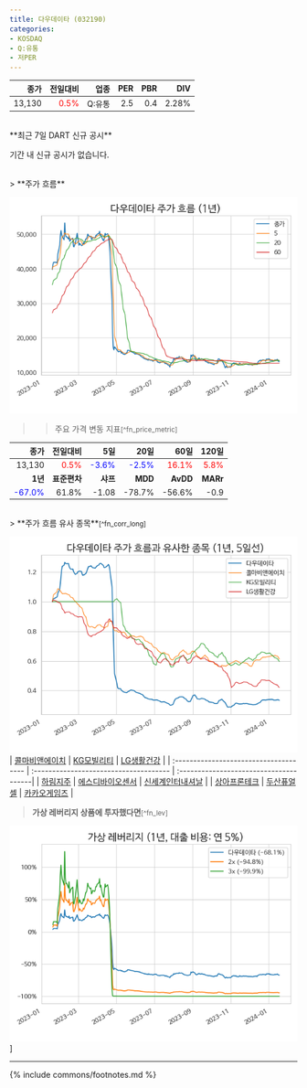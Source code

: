 ```yaml
---
title: 다우데이타 (032190)
categories:
- KOSDAQ
- Q:유통
- 저PER
---
```


| **종가** | **전일대비** | **업종** | **PER** | **PBR** | **DIV** |
| -------: | -----------: | -------: | ------: | ------: | ------: |
|13,130|<span style="color: red">0.5%</span>|Q:유통|2.5|0.4|2.28%|

<!-- more -->
<br>
**최근 7일 DART 신규 공시<a id="dart"></a>**

기간 내 신규 공시가 없습니다.

<br>
> **주가 흐름<a id="price"></a>**

![032190](/assets/images/stock/032190.png)

>> 주요 가격 변동 지표<small>[^fn_price_metric]</small>

|**종가**|**전일대비**|**5일**|**20일**|**60일**|**120일**|
|-------:|-----------:|------:|-------:|-------:|--------:|
| 13,130 | <span style="color: red">0.5%</span> | <span style="color: blue">-3.6%</span> | <span style="color: blue">-2.5%</span> | <span style="color: red">16.1%</span> | <span style="color: red">5.8%</span> |
|**1년**|**표준편차**|**샤프**|**MDD**|**AvDD**|**MARr**|
| <span style="color: blue">-67.0%</span> | 61.8% | -1.08 | -78.7% | -56.6% | -0.9 |

<br>
> **주가 흐름 유사 종목<a id="corr"></a>**<small>[^fn_corr_long]</small>

![032190](/assets/images/stock/032190_corr.png)
| [콜마비앤에이치](/200130/) | [KG모빌리티](/003620/) | [LG생활건강](/051900/) |
| :------------------------------------- | :------------------------------------- | :--------------------------------------|
| [하림지주](/003380/) | [에스디바이오센서](/137310/) | [신세계인터내셔날](/031430/) |
| [상아프론테크](/089980/) | [두산퓨얼셀](/336260/) | [카카오게임즈](/293490/) |
<br>
> **가상 레버리지 상품에 투자했다면<a id="2x"></a>**<small>[^fn_lev]</small>

![032190](/assets/images/stock/032190_2x.png)]

---
{% include commons/footnotes.md %}
